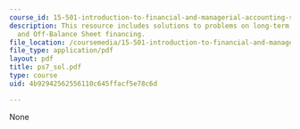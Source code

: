 ```yaml
---
course_id: 15-501-introduction-to-financial-and-managerial-accounting-spring-2004
description: This resource includes solutions to problems on long-term debt, leases
  and Off-Balance Sheet financing.
file_location: /coursemedia/15-501-introduction-to-financial-and-managerial-accounting-spring-2004/4b92942562556110c645ffacf5e78c6d_ps7_sol.pdf
file_type: application/pdf
layout: pdf
title: ps7_sol.pdf
type: course
uid: 4b92942562556110c645ffacf5e78c6d

---
```

None